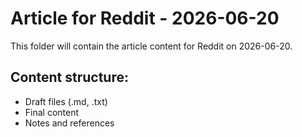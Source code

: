 # Article for Reddit - 2026-06-20

This folder will contain the article content for Reddit on 2026-06-20.

## Content structure:
- Draft files (.md, .txt)
- Final content
- Notes and references
